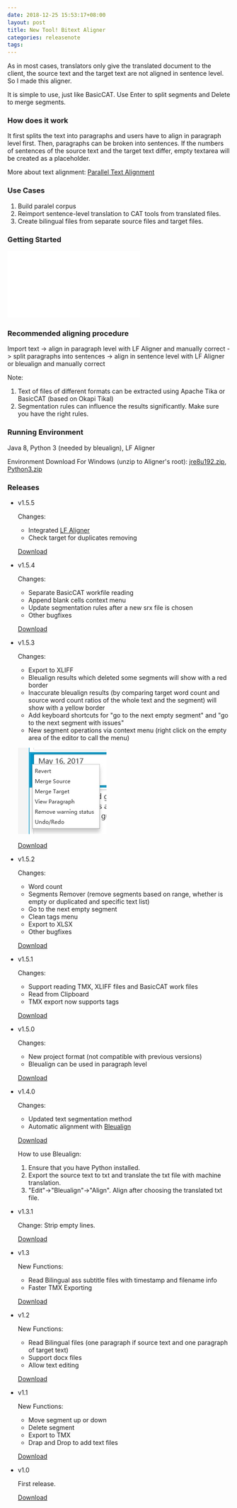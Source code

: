 ```yaml
---
date: 2018-12-25 15:53:17+08:00
layout: post
title: New Tool! Bitext Aligner
categories: releasenote
tags: 
---
```


As in most cases, translators only give the translated document to the client, the source text and the target text are not aligned in sentence level. So I made this aligner.

It is simple to use, just like BasicCAT. Use Enter to split segments and Delete to merge segments.

### How does it work

It first splits the text into paragraphs and users have to align in paragraph level first. Then, paragraphs can be broken into sentences. If the numbers of sentences of the source text and the target text differ, empty textarea will be created as a placeholder.

More about text alignment: [Parallel Text Alignment](http://blog.xulihang.me/parallel-text-alignment/)

### Use Cases

1. Build paralel corpus
2. Reimport sentence-level translation to CAT tools from translated files.
3. Create bilingual files from separate source files and target files.

### Getting Started

<iframe src="//player.bilibili.com/player.html?aid=754731761&bvid=BV12k4y1k7QC&cid=239243954&page=1" scrolling="no" border="0" frameborder="no" framespacing="0" allowfullscreen="true"> </iframe>	

### Recommended aligning procedure

Import text -> align in paragraph level with LF Aligner and manually correct -> split paragraphs into sentences -> align in sentence level with LF Aligner or bleualign and manually correct

Note:

1. Text of files of different formats can be extracted using Apache Tika or BasicCAT (based on Okapi Tikal)
2. Segmentation rules can influence the results significantly. Make sure you have the right rules.

### Running Environment

Java 8, Python 3 (needed by bleualign), LF Aligner

Environment Download For Windows (unzip to Aligner's root): [jre8u192.zip](https://pan.baidu.com/s/1HmD4pJ9hIYyK9bnqINtoFQ#list/path=%2FBasicCAT%2Fjre&parentPath=%2F), [Python3.zip](https://pan.baidu.com/s/1HmD4pJ9hIYyK9bnqINtoFQ#list/path=%2FBasicCAT%2FAligner)

### Releases

* v1.5.5

    Changes:
    
	* Integrated [LF Aligner](https://sourceforge.net/projects/aligner/)
	* Check target for duplicates removing

	[Download](https://github.com/xulihang/Aligner/releases/download/v1.5.5/Aligner.zip)


* v1.5.4

    Changes:
    
	* Separate BasicCAT workfile reading
	* Append blank cells context menu
	* Update segmentation rules after a new srx file is chosen
    * Other bugfixes

	[Download](https://github.com/xulihang/Aligner/releases/download/v1.5.4/Aligner.zip)

* v1.5.3

    Changes:
    
	* Export to XLIFF
	* Bleualign results which deleted some segments will show with a red border
	* Inaccurate bleualign results (by comparing target word count and source word count ratios of the whole text and the segment) will show with a yellow border
    * Add keyboard shortcuts for "go to the next empty segment" and "go to the next segment with issues"
	* New segment operations via context menu (right click on the empty area of the editor to call the menu)
	
	![](/album/aligner_listview_context_menu.jpg)

	[Download](https://github.com/xulihang/Aligner/releases/download/v1.5.3/Aligner.zip)


* v1.5.2

    Changes:
    
    * Word count
	* Segments Remover (remove segments based on range, whether is empty or duplicated and specific text list)
	* Go to the next empty segment
	* Clean tags menu
	* Export to XLSX
	* Other bugfixes

	[Download](https://github.com/xulihang/Aligner/releases/download/v1.5.2/Aligner.zip)

* v1.5.1

    Changes:
    
    * Support reading TMX, XLIFF files and BasicCAT work files
	* Read from Clipboard
	* TMX export now supports tags

	[Download](https://github.com/xulihang/Aligner/releases/download/v1.5.1/Aligner.zip)

* v1.5.0

    Changes:
    
    * New project format (not compatible with previous versions)
	* Bleualign can be used in paragraph level

	[Download](https://github.com/xulihang/Aligner/releases/download/v1.5.0/Aligner.zip)

* v1.4.0

    Changes:
    
    * Updated text segmentation method
	* Automatic alignment with [Bleualign](https://github.com/rsennrich/Bleualign/)

	[Download](https://github.com/xulihang/Aligner/releases/download/v1.4.0/Aligner.zip)
	
	How to use Bleualign:
	
	1. Ensure that you have Python installed.
	2. Export the source text to txt and translate the txt file with machine translation.
	3. "Edit"->"Bleualign"->"Align". Align after choosing the translated txt file.

* v1.3.1

	Change: Strip empty lines.
	
	[Download](https://github.com/xulihang/Aligner/releases/download/v1.3.1/Aligner.zip)

* v1.3

    New Functions:
    
    * Read Bilingual ass subtitle files with timestamp and filename info
    * Faster TMX Exporting
	
    [Download](https://github.com/xulihang/Aligner/releases/download/v1.3/Aligner.zip)



* v1.2

    New Functions:
    
    * Read Bilingual files (one paragraph if source text and one paragraph of target text)
    * Support docx files
    * Allow text editing
    
    [Download](https://github.com/xulihang/Aligner/releases/download/v1.2/Aligner.zip)


* v1.1

    New Functions:
    
    * Move segment up or down 
    * Delete segment
    * Export to TMX
    * Drap and Drop to add text files
    
    [Download](https://github.com/xulihang/Aligner/releases/download/v1.1/Aligner.zip)

* v1.0

    First release.
    
    [Download](https://github.com/xulihang/Aligner/releases/download/v1.0/Aligner.zip)

